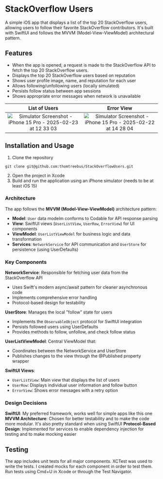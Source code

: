 # StackOverflow Users
A simple iOS app that displays a list of the top 20 StackOverflow users, allowing users to follow their favorite StackOverflow contributors. It's built with SwiftUI and follows the MVVM (Model-View-ViewModel) architectural pattern.

## Features

- When the app is opened, a request is made to the StackOverflow API to fetch the top 20 StackOverflow users.
- Displays the top 20 StackOverflow users based on reputation
- Shows user profile image, name, and reputation for each user
- Allows following/unfollowing users (locally simulated)
- Persists follow status between app sessions
- Shows appropriate error messages when network is unavailable

List of Users            |  Error View
:-------------------------:|:-------------------------:
![Simulator Screenshot - iPhone 15 Pro - 2025-02-23 at 12 33 03](https://github.com/user-attachments/assets/fa5ac57c-2a7f-4db3-9084-e30c0e72e837) |  ![Simulator Screenshot - iPhone 15 Pro - 2025-02-22 at 14 28 04](https://github.com/user-attachments/assets/5a1bdca3-1d96-4659-a184-21a85e09a827)





## Installation and Usage

1. Clone the repository

```
git clone git@github.com:thomtreebus/StackOverflowUsers.git
```

2. Open the project in Xcode
3. Build and run the application using an iPhone simulator (needs to be at least iOS 15)

### Architecture

The app follows the **MVVM (Model-View-ViewModel)** architecture pattern:

- **Model**: `User` data modelm conforms to Codable for API response parsing
- **View**: SwiftUI views (`UserListView`, `UserRow`, `ErrorView`) for UI components
- **ViewModel**: `UserListViewModel` for business logic and data transformation
- **Services**: `NetworkService` for API communication and `UserStore` for persistence (using UserDefaults)

### Key Components

**NetworkService**: Responsible for fetching user data from the StackOverflow API
   - Uses Swift's modern async/await pattern for cleaner asynchronous code
   - Implements comprehensive error handling
   - Protocol-based design for testability

**UserStore**: Manages the local "follow" state for users
   - Implements the `ObservableObject` protocol for SwiftUI integration
   - Persists followed users using UserDefaults
   - Provides methods to follow, unfollow, and check follow status

**UserListViewModel**: Central ViewModel that:
   - Coordinates between the NetworkService and UserStore
   - Publishes changes to the view through the @Published property wrapper

**SwiftUI Views**:
   - `UserListView`: Main view that displays the list of users
   - `UserRow`: Displays individual user information and follow button
   - `ErrorView`: Shows error messages with a retry option

### Design Decisions

**SwiftUI**: My preferred framework, works well for simple apps like this one
**MVVM Architecture**: Chosen for better testability and to make the code more modular. It's also pretty standard when using SwiftUI
**Protocol-Based Design**: Implemented for services to enable dependency injection for testing and to make mocking easier

## Testing

The app includes unit tests for all major components. XCTest was used to write the tests. I created mocks for each component in order to test them. 
Run tests using Cmd+U in Xcode or through the Test Navigator.
